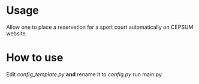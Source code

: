 # Usage
Allow one to place a reservetion for a sport court automatically on CEPSUM website.

# How to use
Edit *config_template.py* **and** rename it to *config.py*
run main.py
